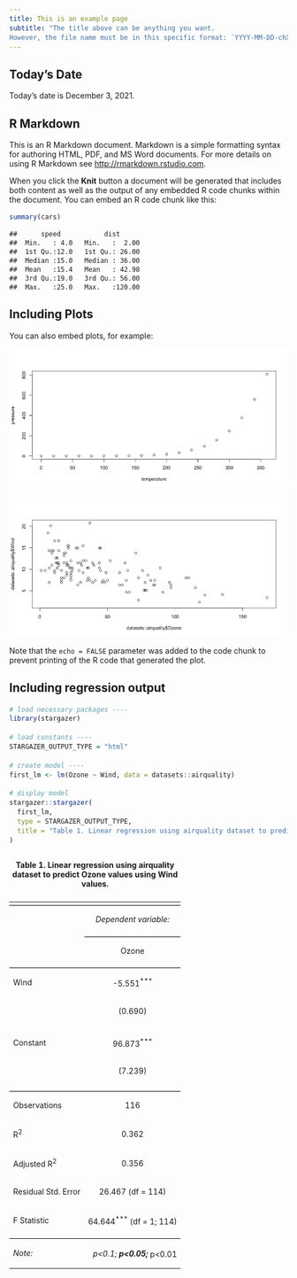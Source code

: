 ```yaml
---
title: This is an example page
subtitle: "The title above can be anything you want. 
However, the file name must be in this specific format: `YYYY-MM-DD-chXX-short_name.md`."
---
```


## Today’s Date

Today’s date is December 3, 2021.

## R Markdown

This is an R Markdown document. Markdown is a simple formatting syntax
for authoring HTML, PDF, and MS Word documents. For more details on
using R Markdown see <http://rmarkdown.rstudio.com>.

When you click the **Knit** button a document will be generated that
includes both content as well as the output of any embedded R code
chunks within the document. You can embed an R code chunk like this:

``` r
summary(cars)
```

    ##      speed           dist       
    ##  Min.   : 4.0   Min.   :  2.00  
    ##  1st Qu.:12.0   1st Qu.: 26.00  
    ##  Median :15.0   Median : 36.00  
    ##  Mean   :15.4   Mean   : 42.98  
    ##  3rd Qu.:19.0   3rd Qu.: 56.00  
    ##  Max.   :25.0   Max.   :120.00

## Including Plots

You can also embed plots, for example:

![](../assets/img/2021-03-14-ch01-example_page_files/figure-gfm/pressure-1.png)<!-- -->

![](../assets/img/2021-03-14-ch01-example_page_files/figure-gfm/airquality-1.png)<!-- -->

Note that the `echo = FALSE` parameter was added to the code chunk to
prevent printing of the R code that generated the plot.

## Including regression output

``` r
# load necessary packages ----
library(stargazer)

# load constants ----
STARGAZER_OUTPUT_TYPE = "html"

# create model ----
first_lm <- lm(Ozone ~ Wind, data = datasets::airquality)

# display model
stargazer::stargazer(
  first_lm,
  type = STARGAZER_OUTPUT_TYPE,
  title = "Table 1. Linear regression using airquality dataset to predict Ozone values using Wind values."
)
```

<table style="text-align:center">

<caption>

<strong>Table 1. Linear regression using airquality dataset to predict
Ozone values using Wind values.</strong>

</caption>

<tr>

<td colspan="2" style="border-bottom: 1px solid black">

</td>

</tr>

<tr>

<td style="text-align:left">

</td>

<td>

<em>Dependent variable:</em>

</td>

</tr>

<tr>

<td>

</td>

<td colspan="1" style="border-bottom: 1px solid black">

</td>

</tr>

<tr>

<td style="text-align:left">

</td>

<td>

Ozone

</td>

</tr>

<tr>

<td colspan="2" style="border-bottom: 1px solid black">

</td>

</tr>

<tr>

<td style="text-align:left">

Wind

</td>

<td>

\-5.551<sup>\*\*\*</sup>

</td>

</tr>

<tr>

<td style="text-align:left">

</td>

<td>

(0.690)

</td>

</tr>

<tr>

<td style="text-align:left">

</td>

<td>

</td>

</tr>

<tr>

<td style="text-align:left">

Constant

</td>

<td>

96.873<sup>\*\*\*</sup>

</td>

</tr>

<tr>

<td style="text-align:left">

</td>

<td>

(7.239)

</td>

</tr>

<tr>

<td style="text-align:left">

</td>

<td>

</td>

</tr>

<tr>

<td colspan="2" style="border-bottom: 1px solid black">

</td>

</tr>

<tr>

<td style="text-align:left">

Observations

</td>

<td>

116

</td>

</tr>

<tr>

<td style="text-align:left">

R<sup>2</sup>

</td>

<td>

0.362

</td>

</tr>

<tr>

<td style="text-align:left">

Adjusted R<sup>2</sup>

</td>

<td>

0.356

</td>

</tr>

<tr>

<td style="text-align:left">

Residual Std. Error

</td>

<td>

26.467 (df = 114)

</td>

</tr>

<tr>

<td style="text-align:left">

F Statistic

</td>

<td>

64.644<sup>\*\*\*</sup> (df = 1; 114)

</td>

</tr>

<tr>

<td colspan="2" style="border-bottom: 1px solid black">

</td>

</tr>

<tr>

<td style="text-align:left">

<em>Note:</em>

</td>

<td style="text-align:right">

<sup>*</sup>p\<0.1; <sup>**</sup>p\<0.05; <sup>***</sup>p\<0.01

</td>

</tr>

</table>
